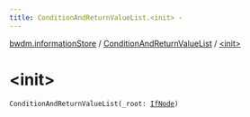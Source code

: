 ```yaml
---
title: ConditionAndReturnValueList.<init> - 
---
```


[bwdm.informationStore](../index.html) / [ConditionAndReturnValueList](index.html) / [&lt;init&gt;](./-init-.html)

# &lt;init&gt;

`ConditionAndReturnValueList(_root: `[`IfNode`](../-if-node/index.html)`)`